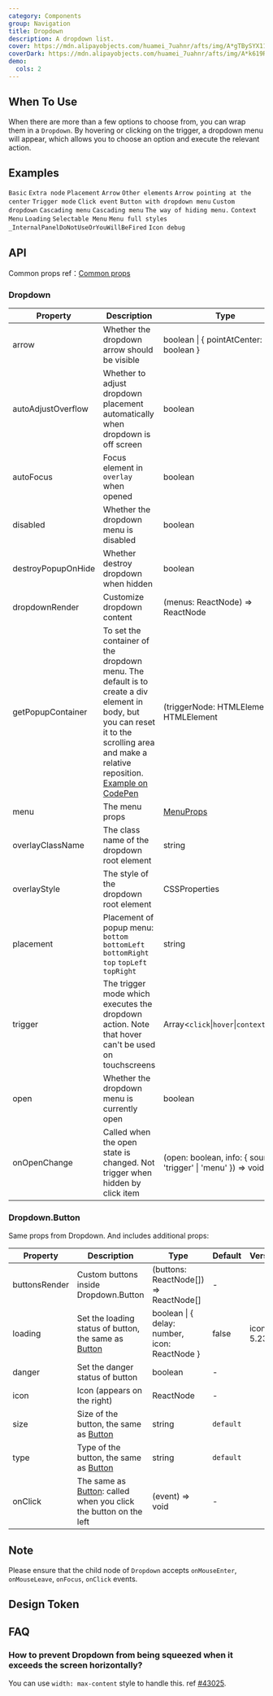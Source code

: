 ```yaml
---
category: Components
group: Navigation
title: Dropdown
description: A dropdown list.
cover: https://mdn.alipayobjects.com/huamei_7uahnr/afts/img/A*gTBySYX11WcAAAAAAAAAAAAADrJ8AQ/original
coverDark: https://mdn.alipayobjects.com/huamei_7uahnr/afts/img/A*k619RJ_7bKEAAAAAAAAAAAAADrJ8AQ/original
demo:
  cols: 2
---
```


## When To Use

When there are more than a few options to choose from, you can wrap them in a `Dropdown`. By hovering or clicking on the trigger, a dropdown menu will appear, which allows you to choose an option and execute the relevant action.

## Examples

<!-- prettier-ignore -->
<code src="./demo/basic.tsx">Basic</code>
<code src="./demo/extra.tsx" version="5.21.0">Extra node</code>
<code src="./demo/placement.tsx">Placement</code>
<code src="./demo/arrow.tsx">Arrow</code>
<code src="./demo/item.tsx">Other elements</code>
<code src="./demo/arrow-center.tsx">Arrow pointing at the center</code>
<code src="./demo/trigger.tsx">Trigger mode</code>
<code src="./demo/event.tsx">Click event</code>
<code src="./demo/dropdown-button.tsx">Button with dropdown menu</code>
<code src="./demo/custom-dropdown.tsx">Custom dropdown</code>
<code src="./demo/sub-menu.tsx">Cascading menu</code>
<code src="./demo/sub-menu-debug.tsx" debug>Cascading menu</code>
<code src="./demo/overlay-open.tsx">The way of hiding menu.</code>
<code src="./demo/context-menu.tsx">Context Menu</code>
<code src="./demo/loading.tsx">Loading</code>
<code src="./demo/selectable.tsx">Selectable Menu</code>
<code src="./demo/menu-full.tsx" debug>Menu full styles</code>
<code src="./demo/render-panel.tsx" debug>\_InternalPanelDoNotUseOrYouWillBeFired</code>
<code src="./demo/icon-debug.tsx" debug>Icon debug</code>

## API

Common props ref：[Common props](/docs/react/common-props)

### Dropdown

| Property | Description | Type | Default | Version |
| --- | --- | --- | --- | --- |
| arrow | Whether the dropdown arrow should be visible | boolean \| { pointAtCenter: boolean } | false |  |
| autoAdjustOverflow | Whether to adjust dropdown placement automatically when dropdown is off screen | boolean | true | 5.2.0 |
| autoFocus | Focus element in `overlay` when opened | boolean | false |  |
| disabled | Whether the dropdown menu is disabled | boolean | - |  |
| destroyPopupOnHide | Whether destroy dropdown when hidden | boolean | false |  |
| dropdownRender | Customize dropdown content | (menus: ReactNode) => ReactNode | - |  |
| getPopupContainer | To set the container of the dropdown menu. The default is to create a div element in body, but you can reset it to the scrolling area and make a relative reposition. [Example on CodePen](https://codepen.io/afc163/pen/zEjNOy?editors=0010) | (triggerNode: HTMLElement) => HTMLElement | () => document.body |  |
| menu | The menu props | [MenuProps](/components/menu/#api) | - |  |
| overlayClassName | The class name of the dropdown root element | string | - |  |
| overlayStyle | The style of the dropdown root element | CSSProperties | - |  |
| placement | Placement of popup menu: `bottom` `bottomLeft` `bottomRight` `top` `topLeft` `topRight` | string | `bottomLeft` |  |
| trigger | The trigger mode which executes the dropdown action. Note that hover can't be used on touchscreens | Array&lt;`click`\|`hover`\|`contextMenu`> | \[`hover`] |  |
| open | Whether the dropdown menu is currently open | boolean | - |  |
| onOpenChange | Called when the open state is changed. Not trigger when hidden by click item | (open: boolean, info: { source: 'trigger' \| 'menu' }) => void | - | `info.source`: 5.11.0 |

### Dropdown.Button

Same props from Dropdown. And includes additional props:

| Property | Description | Type | Default | Version |
| --- | --- | --- | --- | --- |
| buttonsRender | Custom buttons inside Dropdown.Button | (buttons: ReactNode\[]) => ReactNode\[] | - |  |
| loading | Set the loading status of button, the same as [Button](/components/button/#api) | boolean \| { delay: number, icon: ReactNode } | false | icon: 5.23.0 |
| danger | Set the danger status of button | boolean | - |  |
| icon | Icon (appears on the right) | ReactNode | - |  |
| size | Size of the button, the same as [Button](/components/button/#api) | string | `default` |  |
| type | Type of the button, the same as [Button](/components/button/#api) | string | `default` |  |
| onClick | The same as [Button](/components/button/#api): called when you click the button on the left | (event) => void | - |  |

## Note

Please ensure that the child node of `Dropdown` accepts `onMouseEnter`, `onMouseLeave`, `onFocus`, `onClick` events.

## Design Token

<ComponentTokenTable component="Dropdown"></ComponentTokenTable>

## FAQ

### How to prevent Dropdown from being squeezed when it exceeds the screen horizontally?

You can use `width: max-content` style to handle this. ref [#43025](https://github.com/ant-design/ant-design/issues/43025#issuecomment-1594394135).
